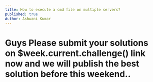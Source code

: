 ```yaml
---
title: How to execute a cmd file on multiple servers?
published: true
Author: Ashwani Kumar
---
```


# [](#header-1)Guys Please submit your solutions on $week.current.challenge() link now and we will publish the best solution before this weekend..

```

